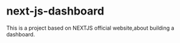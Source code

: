 # next-js-dashboard
This is a project based on NEXTJS  official website,about building a dashboard.

